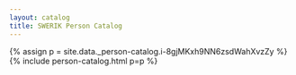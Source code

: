 ```yaml
---
layout: catalog
title: SWERIK Person Catalog
---
```

{% assign p = site.data._person-catalog.i-8gjMKxh9NN6zsdWahXvzZy %}
{% include person-catalog.html p=p %}

